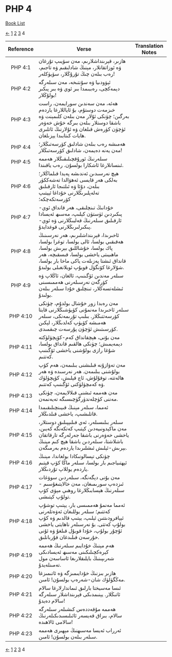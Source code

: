 # PHP 4
[Book List](../README.md)

[<-](./chapter_3.md) [1](./chapter_1.md) [2](./chapter_2.md) [3](./chapter_3.md) 4 

| Reference | Verse | Translation Notes |
|:---------:|-------|-------------------|
|PHP 4:1|ھازىر، قېرىنداشلارىم، مەن سۆيىپ تۇرغان ۋە ئوزاتقانلار، مېنىڭ شادلىقىم ۋە تاجىم، رەب بىلەن چىڭ تۇرۇڭلار، سۆيۈكلەر!||
|PHP 4:2|ئېۋودىيا ۋە سۇنتىخە، مەن سىلەرگە دېمەكچى، رەببىمدا بىر ئوي ۋە بىر پىكىر بولۇڭلار!||
|PHP 4:3|ھەئە، مەن سەندىن سورايمەن، راست خىزمەت دوستۇم، بۇ ئاياللارغا ياردەم بەرگىن؛ چۈنكى ئۇلار مەن بىلەن كلىمېنت ۋە باشقا دوستلار بىلەن بىرگە خۇش خەۋەر ئۈچۈن كۈرەش قىلغان ۋە ئۇلارنىڭ ئاتلىرى ھايات كىتابىدا يېزىلغان.||
|PHP 4:4|ھەمىشە رەب بىلەن شادلىق كۆرسەتىڭلار؛ مەن يەنە دەيمەن، شادلىق كۆرسەتىڭلار!||
|PHP 4:5|سىلەرنىڭ ئورۇقچىلىقىڭلار ھەممە ئىنسانلارغا ئاشكارا بولسۇن. رەب ياقىندا.||
|PHP 4:6|ھېچ نەرسىدىن ئەندىشە پەيدا قىلماڭلار؛ بەلكى ھەر قايسى ئەھۋالدا تەشەككۈر بىلەن، دۇئا ۋە ئىلتىجا ئارقىلىق تەلەپلىرىڭلارنى خۇداغا ئېيتىپ كۆرسەتكەچكە؛||
|PHP 4:7|خۇدانىڭ تىنچلىقى، ھەر قانداق ئوي-پىكىردىن ئۈستۈن كېلىپ، مەسىھ ئەيسادا ئارقىلىق سىلەرنىڭ قەلبىڭلارنى ۋە ئوي-پىكىرلىرىڭلارنى قوغدايدۇ.||
|PHP 4:8|ئاخىرىدا، قېرىنداشلىرىم، ھەر نەرسىنىڭ ھەقىقىي بولسا، ئالى بولسا، توغرا بولسا، پاك بولسا، خۇشاللىق بېرىش بولسا، ماھىيىتى ياخشى بولسا، قىسقىچە، ھەر قانداق ئىشتا پەزىلەت ياكى ماخا بار بولسا، شۇلارغا كۆنگۈل قويۇپ ئويلانغىلى بولىدۇ.||
|PHP 4:9|سىلەر مەندىن ئۆگىنىپ، ئالغان، ئاڭلاپ ۋە كۆرگەن نەرسىلەرنى ھەممىسىنى ئىشلەتسەڭلار، تىنچلىق خۇدا سىلەر بىلەن بولىدۇ.||
|PHP 4:10|مەن رەبدا زور خۇشال بولدۇم، چۈنكى سىلەر ئاخىرىدا مەنمۇنى كۆيۈشىڭلارنى قايتا كۆرسەتتىڭلار. بىلىپ تۇرىمەنكى، سىلەر ھەمىشە كۆيۈپ كەلدىڭلار، لېكىن كۆرسىتىش ئۈچۈن پۇرسەت چىقمىدى.||
|PHP 4:11|مەن بۇنى، ھېچقانداق كەم-كۆپچۈلۈكتە دېمەيمىش؛ چۈنكى ھالقىم قانداق بولسا، شۇغا رازى بولۇشنى ياخشى ئۆگىنىپ كەتتىم.||
|PHP 4:12|مەن تەۋازۇنە قىلىشنى بىلىمەن، ھەم كۆپ بولۇشنى بىلىمەن. ھەر نەرسىدە ۋە ھەر ھالەتتە، توقۇلۇش، ئاچ قېلىش، كۆپچۈلۈك ۋە كەمچۈلۈكنى ئۆگىنىپ كەتتىم.||
|PHP 4:13|مەن ھەممە ئىشنى قىلالايمەن، چۈنكى مەننى كۈچلەندۈرگۈچىسىگە تەيەنمەن.||
|PHP 4:14|ئەمما، سىلەر مېنىڭ قىيىنچىلىقىمدا قاتلىشىپ، ياخشى قىلدىڭلار.||
|PHP 4:15|سىلەر بىلىسىلەر، ئەي فىلىپپىلىق دوستلار، مەن ماكېدونىيەدىن كېتىپ كەتكەنگە كەيىن، ياخشى خەۋەرنى باشقا جەرلەرگە تارقاتقان باشلاشتا، سىلەردىن باشقا ھېچ كىم مېنىڭ بېرىش-ئېلىش ئىشلىرىدا ياردەم بەرمىگەن.||
|PHP 4:16|چۈنكى تېسالونىكادا بولغاندا، مېنىڭ ئېھتىياجىم بار بولسا، سىلەر ماڭا كۆپ قېتىم ياردەم يوللاپ تۇردىڭلار.||
|PHP 4:17|مەن بۇنى دېگەنگە، سىلەردىن سوۋغات ئىزدەپ سورىمىغان، مەن خالايتىغۇسىم - سىلەرنىڭ ھېسابىڭلارغا روھىي مېۋى كۆپ تولۇپ كېتىشى.||
|PHP 4:18|ئەمما مەنمۇ ھەممىسى بار، يېتىپ توشۇپ كەتتىم؛ سىلەر يوللىغان ئەۋەتلەرنى ئېپافرودىتتىن ئېلىپ، يېتىپ قالدىم ۋە كۆپ بولۇپ كەتتى. بۇ نەرسىلەر ناھايتى ياخشى ئۇچۇر بولۇپ، خۇدا قوبۇل قىلغۇ ۋە ئۇنى خۇرسەن قىلىدغان قۇربانلىق.||
|PHP 4:19|ھەم مېنىڭ خۇدايىم سىلەرنىڭ ھەممە كېرەكچىلىكىنى مەسىھ ئەيسادىكى شەرىپىنىڭ بايلىقلارىغا ئاساسەن مول تەمىنلەيدۇ.||
|PHP 4:20|ھازىر بىزنىڭ خۇدايىمىزگە ۋە ئاتىمىزغا مەڭگۈلۈك شان-شەرەپ بولسۇن! ئامىن.||
|PHP 4:21|ئىسا مەسيختا بارلىق ئىماندارلارغا سالام ئاتىڭلار. يېنىمدىكى قېرىنداشلار سىلەرگە سالام دەيدۇ!||
|PHP 4:22|ھەممە مۇقەددەس كىشىلەر سىلەرگە سالام، بىراق قەيسەر ئائىلىسىدىكىلەرنىڭ سالامى ئالاھىدە!||
|PHP 4:23|ئەرراب ئەيسا مەسىھنىڭ مېھىرى ھەممە سىلەر بىلەن بولسۇن! ئامىن.||


[<-](./chapter_3.md) [1](./chapter_1.md) [2](./chapter_2.md) [3](./chapter_3.md) 4 